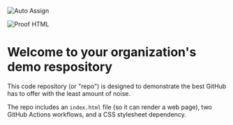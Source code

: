 ![Auto Assign](https://github.com/Backcountry-com/demo-repository/actions/workflows/auto-assign.yml/badge.svg)

![Proof HTML](https://github.com/Backcountry-com/demo-repository/actions/workflows/proof-html.yml/badge.svg)

# Welcome to your organization's demo respository
This code repository (or "repo") is designed to demonstrate the best GitHub has to offer with the least amount of noise.

The repo includes an `index.html` file (so it can render a web page), two GitHub Actions workflows, and a CSS stylesheet dependency.
